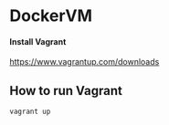 # DockerVM
#### Install Vagrant
  https://www.vagrantup.com/downloads
  
## How to run Vagrant

```sh
vagrant up
```
